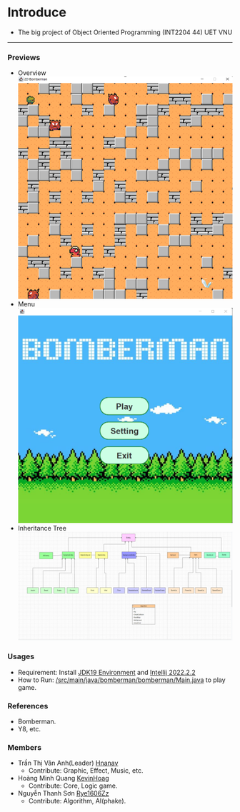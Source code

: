 # Introduce
- The big project of Object Oriented Programming (INT2204 44) UET VNU
- --
### Previews
- Overview 
![play](https://github.com/Hnanav/Bomberman-The-OOP-big-project/blob/master/play.png)
- Menu
![Screenshot 2022-10-12 at 10 50 39 PM](https://github.com/Hnanav/Bomberman-The-OOP-big-project/blob/master/Screenshot%202022-10-12%20225039.png)
- Inheritance Tree
![UMLdiagram](https://github.com/Hnanav/Bomberman-The-OOP-big-project/blob/master/UMLdiagram.png)
### Usages
- Requirement: Install [JDK19 Environment](https://www.oracle.com/java/technologies/downloads/#java19) and [Intellij 2022.2.2](https://www.jetbrains.com/idea/download/#section=windows)
- How to Run: [/src/main/java/bomberman/bomberman/Main.java](https://github.com/Hnanav/Bomberman-The-OOP-big-project/blob/master/Bomberman/src/main/java/bomberman/bomberman/Main.java) to play game.
### References
- Bomberman.
- Y8, etc.
### Members
- Trần Thị Vân Anh(Leader) [Hnanav](https://github.com/Hnanav)
  * Contribute: Graphic, Effect, Music, etc.
- Hoàng Minh Quang [KevinHoag](https://github.com/KevinHoag)
  * Contribute: Core, Logic game.
- Nguyễn Thanh Sơn [Rye1606Zz](https://github.com/thanhsonopera)
  * Contribute: Algorithm, AI(phake).
